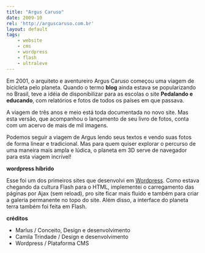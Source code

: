 ```yaml
---
title: "Argus Caruso"
date: 2009-10
rel: 'http://arguscaruso.com.br'
layout: default
tags:
	- website
	- cms
	- wordpress
	- flash
	- ultraleve
---
```


Em 2001, o arquiteto e aventureiro Argus Caruso começou uma viagem de bicicleta pelo planeta. Quando o termo **blog** ainda estava se popularizando no Brasil, teve a idéia de disponibilizar para as escolas o site **Pedalando e educando**, com relatórios e fotos de todos os países em que passava.

A viagem de três anos e meio está toda documentada no novo site. Mas esta versão, que acompanhou o lançamento de seu livro de fotos, conta com um acervo de mais de mil imagens.

Podemos seguir a viagem de Argus lendo seus textos e vendo suas fotos de forma linear e tradicional. Mas para quem quiser explorar o percurso de uma maneira mais ampla e lúdica, o planeta em 3D serve de navegador para esta viagem incrível!

**wordpress híbrido**

Esse foi um dos primeiros sites que desenvolvi em [Wordpress](/tags/wordpress.html). Como estava chegando da cultura Flash para o HTML, implementei o carregamento das páginas por Ajax (sem reload), pro site ficar mais fluido e também para criar a galeria permanente no topo do site. Além disso, a interface do planeta terra também foi feita em Flash.

**créditos**

- Marlus / Conceito, Design e desenvolvimento
- Camila Trindade / Design e desenvolvimento
- Wordpress / Plataforma CMS